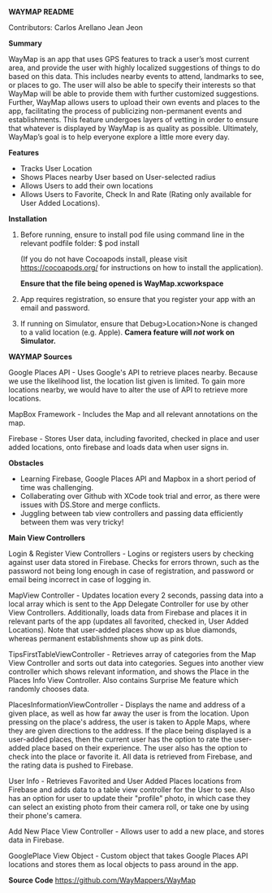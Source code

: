 ****************WAYMAP README****************

Contributors:
Carlos Arellano
Jean Jeon

**********Summary**********

WayMap is an app that uses GPS features to track a user’s most current area, and provide the user with highly localized suggestions of things to do based on this data. This includes nearby events to attend, landmarks to see, or places to go. The user will also be able to specify their interests so that WayMap will be able to provide them with further customized suggestions. Further, WayMap allows users to upload their own events and places to the app, facilitating the process of publicizing non-permanent events and establishments. This feature undergoes layers of vetting in order to ensure that whatever is displayed by WayMap is as quality as possible. Ultimately, WayMap’s goal is to help everyone explore a little more every day.

**********Features**********

- Tracks User Location
- Shows Places nearby User based on User-selected radius
- Allows Users to add their own locations
- Allows Users to Favorite, Check In and Rate (Rating only available for User Added Locations).

**********************Installation**********************

1. Before running, ensure to install pod file using command line in the relevant podfile folder:
    $ pod install
    
    (If you do not have Cocoapods install, please visit https://cocoapods.org/ for instructions on how to install the application).
    
    **Ensure that the file being opened is WayMap.xcworkspace**
    
2.  App requires registration, so ensure that you register your app with an email and password.

3. If running on Simulator, ensure that Debug>Location>None is changed to a valid location (e.g. Apple).
    **Camera feature will *not* work on Simulator.**

****WAYMAP Sources****

Google Places API - Uses Google's API to retrieve places nearby. Because we use the likelihood list, the location list given is limited. To gain more locations nearby, we would have to alter the use of API to retrieve more locations.

MapBox Framework - Includes the Map and all relevant annotations on the map.

Firebase - Stores User data, including favorited, checked in place and user added locations, onto firebase and loads data when user signs in.

******Obstacles******

- Learning Firebase, Google Places API and Mapbox in a short period of time was challenging.
- Collaberating over Github with XCode took trial and error, as there were issues with DS.Store and merge conflicts.
- Juggling between tab view controllers and passing data efficiently between them was very tricky!

******Main View Controllers******

Login  & Register View Controllers - Logins or registers users by checking against user data stored in Firebase. Checks for errors thrown, such as the password not being long enough in case of registration, and password or email being incorrect in case of logging in.

MapView Controller - Updates location every 2 seconds, passing data into a local array which is sent to the App Delegate Controller for use by other View Controllers. Additionally, loads data from Firebase and places it in relevant parts of the app (updates all favorited, checked in, User Added Locations). Note that user-added places show up as blue diamonds, whereas permanent establishments show up as pink dots.

TipsFirstTableViewController - Retrieves array of categories from the Map View Controller and sorts out data into categories. Segues into another view controller which shows relevant information, and shows the Place in the Places Info View Controller. Also contains Surprise Me feature which randomly chooses data.

PlacesInformationViewController - Displays the name and address of a given place, as well as how far away the user is from the location. Upon pressing on the place's address, the user is taken to Apple Maps, where they are given directions to the address. If the place being displayed is a user-added places, then the current user has the option to rate the user-added place based on their experience. The user also has the option to check into the place or favorite it. All data is retrieved from Firebase, and the rating data is pushed to Firebase.

User Info - Retrieves Favorited and User Added Places locations from Firebase and adds data to a table view controller for the User to see. Also has an option for user to update their "profile" photo, in which case they can select an existing photo from their camera roll, or take one by using their phone's camera.

Add New Place View Controller - Allows user to add a new place, and stores data in Firebase.

GooglePlace View Object - Custom object that takes Google Places API locations and stores them as local objects to pass around in the app.

********Source Code********
https://github.com/WayMappers/WayMap

